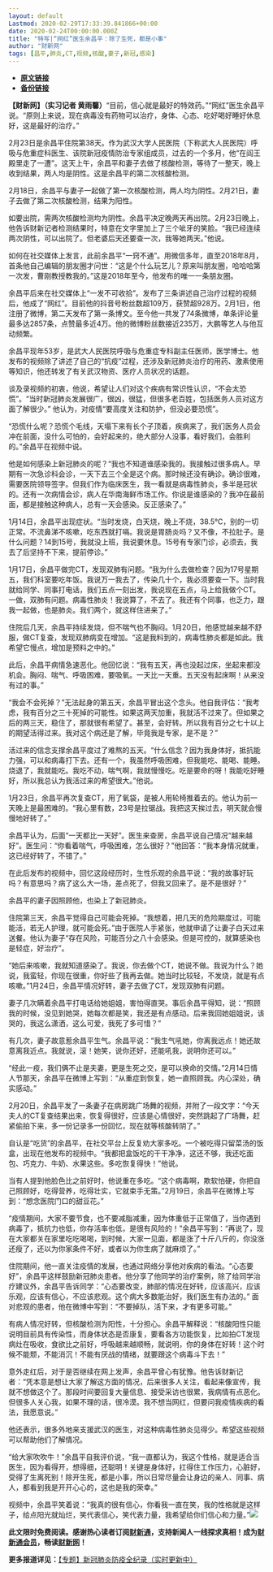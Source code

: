 ```yaml
---
layout: default
Lastmod: 2020-02-29T17:33:39.841866+00:00
date: 2020-02-24T00:00:00.000Z
title: "特写|“网红”医生余昌平：除了生死，都是小事"
author: "财新网"
tags: [昌平,肺炎,CT,视频,核酸,妻子,新冠,感染]
---
```


* [**原文链接**](http://www.caixin.com/2020-02-24/101519603.html)
* [**备份链接**](http://archive.is/oIuA9)


**【财新网】（实习记者 黄雨馨）**“目前，信心就是最好的特效药。”“网红”医生余昌平说。“原则上来说，现在病毒没有药物可以治疗，身体、心态、吃好喝好睡好休息好，这是最好的治疗。”

2月23日是余昌平住院第38天。作为武汉大学人民医院（下称武大人民医院）呼吸与危重症科医生、该院新冠疫情防治专家组成员，过去的一个多月，他“在阎王殿里走了一遭”。这天上午，余昌平和妻子去做了核酸检测，等待了一整天，晚上收到结果，两人均是阴性。这是余昌平的第二次核酸检测。

2月18日，余昌平与妻子一起做了第一次核酸检测，两人均为阴性。2月21日，妻子去做了第二次核酸检测，结果为阳性。

如要出院，需两次核酸检测均为阴性。余昌平决定晚两天再出院。2月23日晚上，他告诉财新记者检测结果时，特意在文字里加上了三个呲牙的笑脸。“我已经连续两次阴性，可以出院了。但老婆后天还要查一次，我等她两天。”他说。

如何在社交媒体上发言，此前余昌平“一窍不通”。用微信多年，直至2018年8月，首条他自己编辑的朋友圈才问世：“这是个什么玩艺儿？原来叫朋友圈，哈哈哈第一次发，曹刚教授教我的。”这是2018年至今，他发布的唯一一条朋友圈。

余昌平后来在社交媒体上“一发不可收拾”。发布了三条讲述自己治疗过程的视频后，他成了“网红”。目前他的抖音号粉丝数超109万，获赞超928万。2月1日，他注册了微博，第二天发布了第一条博文。至今他一共发了74条微博，单条评论量最多达2857条，点赞最多近4万。他的微博粉丝数接近235万，大鹏等艺人与他互动频繁。

余昌平现年53岁，是武大人民医院呼吸与危重症专科副主任医师，医学博士。他发布的视频除了讲述了自己的“抗疫”过程，还涉及新冠肺炎治疗的用药、激素使用等知识，他还转发了有关武汉物资、医疗人员状况的话题。

谈及录视频的初衷，他说，希望让人们对这个疾病有常识性认识，“不会太恐慌”。“当时新冠肺炎发展很广，很凶，很猛，但很多老百姓，包括医务人员对这方面了解很少。” 他认为，对疫情“要高度关注和防护，但没必要恐慌”。

“恐慌什么呢？恐慌个毛线，天塌下来有长个子顶着，疾病来了，我们医务人员会冲在前面，没什么可怕的，会好起来的，绝大部分人没事，看好我们，会胜利的。”余昌平在视频中说。

他是如何感染上新冠肺炎的呢？“我也不知道谁感染我的。我接触过很多病人。早期有一次急诊科会诊，一天下去三个全是这个病。那时候还没有确诊。确诊很难，需要医院领导签字。但我们作为临床医生，我一看就是病毒性肺炎，多半是冠状的。还有一次病情会诊，病人在华南海鲜市场工作。你说是谁感染的？我冲在最前面，都是接触这种病人，总有一天会感染。反正感染了。”

1月14日，余昌平出现症状。“当时发烧，白天烧，晚上不烧，38.5℃，别的一切正常。不流鼻涕不咳嗽，吃东西就打嗝。我说是胃肠炎吗？又不像，不拉肚子。是什么问题？14到15号，我就没上班，我说要休息。15号有专家门诊，必须去，我去了后坚持不下来，提前停诊。”

1月17日，余昌平做完CT，发现双肺有问题。“我为什么去做检查？因为17号星期五，我们科室要吃年饭。我说万一我去了，传染几十个，我必须要查一下。当时我就给同学、同事打电话，我们五点一刻出发，我说现在五点，马上给我做个CT。一做，双肺有问题。病毒性肺炎！我说算了，不去了。我还有个同事，也乏力，跟我一起做，也是肺炎。我们两个，就这样住进来了。”

住院后几天，余昌平持续发烧，但不喘气也不胸闷。1月20日，他感觉越来越不舒服，做CT复查，发现双肺病变在增加。“这是我料到的，病毒性肺炎都是如此。我希望它慢点，增加是预料之中的。”

此后，余昌平病情急速恶化。他回忆说：“我有五天，再也没起过床，坐起来都没机会。胸闷、喘气、呼吸困难，要吸氧。一天比一天重。五天没有起床啊！从来没有过的事。”

“我会不会死掉？”无法起身的第五天，余昌平冒出这个念头。他自我评估：“我考虑，我有百分之三十死掉的可能性。如果这两天加重，我就活不过来了。但如果之后的两三天，稳住了，那就很有希望了。甚至，会好转。所以我有百分之七十以上的期望活得过来。我对这个病还是了解，毕竟我是专家，是不是？”

活过来的信念支撑余昌平度过了难熬的五天。“什么信念？因为我身体好，抵抗能力强，可以和病毒打下去。还有一个，我虽然呼吸困难，但我能吃、能喝、能睡。烧退了，我就能吃。我吃不动，喘气啊，我就慢慢吃。吃是要命的呀！我能吃好睡好，所以我总认为我活过来的希望很大。”他说。

1月23日，余昌平再次复查CT，用了氧袋，是被人用轮椅推着去的。他认为前一天晚上是最困难的。“我心里有数，23号是拉锯战。我把这天挨过去，明天就会慢慢地好转了。”

余昌平认为，后面“一天都比一天好”。医生来查房，余昌平说自己情况“越来越好”。医生问：“你看着喘气，呼吸困难，怎么很好？”他回答：“我本身情况就重，这已经好转了，不错了。”

在此后发布的视频中，回忆这段经历时，生性乐观的余昌平说：“我的故事好玩吗？有意思吗？病了这么大一场，差点死了，但我又回来了。是不是很好？”

余昌平的妻子因照顾他，也染上了新冠肺炎。

住院第三天，余昌平觉得自己可能会死掉。“我想着，把几天的危险期度过，可能能活，若无人护理，就可能会死。”由于医院人手紧张，他就申请了让妻子白天过来送餐。他认为妻子“存在风险，可能百分之八十会感染。但是可控的，就算感染也是轻症，好治疗”。

“她后来咳嗽，我就知道感染了。我说，你去做个CT，她说不做。我说为什么？她说，我蛮轻，你现在很重，你好些了我再去做。她当时比较轻，不发烧，就是有点咳嗽。”1月24日，余昌平情况好转，妻子去做了CT，发现双肺有问题。

妻子几次瞒着余昌平打电话给她姐姐，害怕得直哭。事后余昌平得知，说：“照顾我的时候，没见到她哭，她每次都是笑，我还是有点感动。后来我回她姐姐说，该哭的，我这么潇洒，这么可爱，我死了多可惜？”

有几次，妻子故意惹余昌平生气。余昌平说：“我生气吼她，你离我远点！她还故意离我近点。我就说，滚！她笑，说你还好，还能吼我，说明你还可以。”

“经此一疫，我们俩不止是夫妻，更是生死之交，是可以换命的交情。”2月14日情人节那天，余昌平在微博上写到：“从重症到恢复，她一直照顾我。内心深处，确实感动。”

2月20日，余昌平发了一条妻子在病房跳广场舞的视频，并附了一段文字：“今天夫人的CT复查结果出来，恢复得很好，应该是心情很好，突然跳起了广场舞，赶紧偷拍下来，多一份记录多一份回忆，现在就等核酸转阴了。”

自认是“吃货”的余昌平，在社交平台上反复劝大家多吃。一个被吃得只留菜汤的饭盒，出现在他发布的视频中。“我都把盒饭吃的干干净净，这还不够，我还吃面包、巧克力、牛奶、水果这些。多吃恢复得快！”他说。

当有人提到他脸色比之前好时，他说重在多吃。“这个病毒啊，欺软怕硬，你把自己照顾好，吃得营养，吃得壮实，它就束手无策。”2月19日，余昌平在微博上写到：“想念医院门口的甜豆花。”

“疫情期间，大家不要节食，也不要减脂减重，因为体重低于正常值了，当你遇到病毒了，抵抗力也低，你存活率也低，是很有风险的！”余昌平写到：“再说了，现在大家都关在家里吃吃喝喝，到时候，大家一见面，都是涨了十斤八斤的，你没涨还瘦了，还以为你家条件不好，或者以为你生病了就麻烦了。”

住院期间，他一直关注疫情的发展，也通过网络分享他对疾病的看法。“心态要好”，余昌平这样鼓励新冠肺炎患者。他分享了他同学的治疗案例，除了给同学治疗建议外，余昌平告诉同学：“心态要改变，肺部的情况在好转，应该高兴，应该乐观，应该有信心，不应该悲观。这个病大多数能治好，我们医生有办法的。” 面对悲观的患者，他在微博中写到：“不要掉队，活下来，才有更多可能。”

有病人情况好转，但核酸检测为阳性，十分担心。余昌平解释说：“核酸阳性只能说明目前具有传染性，而身体状态是否康复，要看各方功能恢复，比如拍CT发现病灶在吸收，食欲比之前好，呼吸越来越顺畅，就说明，你的身体在好转！这个时候不能颓，不能消沉！不能有厌战的情绪，就要跟这个病毒斗下去！”

意外走红后，对于是否继续在网上发声，余昌平曾心有犹豫。他告诉财新记者：“凭本意是想让大家了解这方面的情况，后来很多人关注，看起来像宣传，我就不想做这个了。那段时间要回复大量信息、接受采访也很累，我病情有点恶化。但很多人关心我，如果不理的话，很冷漠。我不想当网红，但要问我疫情疾病的看法，我愿意说。”

他还表示，很多外地来支援武汉的医生，对这种病毒性肺炎见得少。希望这些视频可以帮助他们了解情况。

“给大家吹吹牛！”余昌平自我评价说，“我一直都认为，我这个性格，就是适合当医生，因为看得开，想得细，还聪明！关键是身体好，扛得住工作压力，心脏好，受得了生离死别！除开生死，都是小事，所以日常尽量会让身边的亲人、同事、病人，都看到我是开开心心的，这也是我的荣幸。”

视频中，余昌平笑着说：“我真的很有信心，你看我一直在笑，我的性格就是这样子，给点阳光就灿烂，笑代表信心，笑代表力量，我希望给你们信心和力量。”[![](/images/post/d02a42d9cb3dec9320e5f550278911c7.ico)](http://www.caixin.com/2020-02-24/101519603.html)

**此文限时免费阅读。感谢热心读者订阅[财新通](http://mall.caixin.com/mall/web/product/product.html?id=733&originReferrer=appfree&channelSource=appfree)，支持新闻人一线探求真相！成为[财新通会员](http://mall.caixin.com/mall/web/list/list.html?type=127&originReferrer=appfree&channelSource=appfree)，畅读[财新网](https://datayi.cn/1lnZaaidYRRn)！**

**更多报道详见：**[【专题】新冠肺炎防疫全纪录（实时更新中）](http://m.app.caixin.com/m_topic_detail/1473.html)

